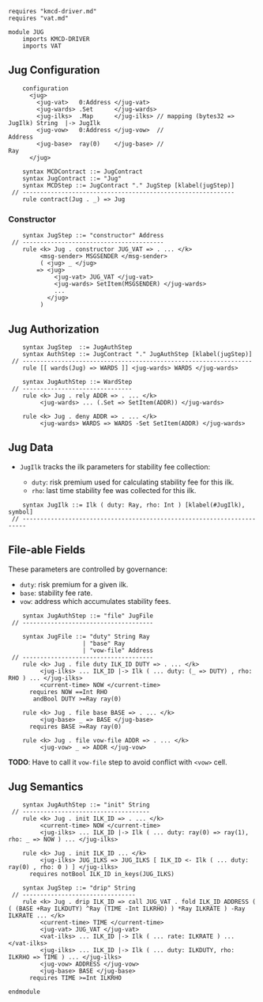 ```k
requires "kmcd-driver.md"
requires "vat.md"

module JUG
    imports KMCD-DRIVER
    imports VAT
```

Jug Configuration
-----------------

```k
    configuration
      <jug>
        <jug-vat>   0:Address </jug-vat>
        <jug-wards> .Set      </jug-wards>
        <jug-ilks>  .Map      </jug-ilks> // mapping (bytes32 => JugIlk) String  |-> JugIlk
        <jug-vow>   0:Address </jug-vow>  //                             Address
        <jug-base>  ray(0)    </jug-base> //                             Ray
      </jug>
```

```k
    syntax MCDContract ::= JugContract
    syntax JugContract ::= "Jug"
    syntax MCDStep ::= JugContract "." JugStep [klabel(jugStep)]
 // ------------------------------------------------------------
    rule contract(Jug . _) => Jug
```

### Constructor

```k
    syntax JugStep ::= "constructor" Address
 // ----------------------------------------
    rule <k> Jug . constructor JUG_VAT => . ... </k>
         <msg-sender> MSGSENDER </msg-sender>
         ( <jug> _ </jug>
        => <jug>
             <jug-vat> JUG_VAT </jug-vat>
             <jug-wards> SetItem(MSGSENDER) </jug-wards>
             ...
           </jug>
         )
```

Jug Authorization
-----------------

```k
    syntax JugStep  ::= JugAuthStep
    syntax AuthStep ::= JugContract "." JugAuthStep [klabel(jugStep)]
 // -----------------------------------------------------------------
    rule [[ wards(Jug) => WARDS ]] <jug-wards> WARDS </jug-wards>

    syntax JugAuthStep ::= WardStep
 // -------------------------------
    rule <k> Jug . rely ADDR => . ... </k>
         <jug-wards> ... (.Set => SetItem(ADDR)) </jug-wards>

    rule <k> Jug . deny ADDR => . ... </k>
         <jug-wards> WARDS => WARDS -Set SetItem(ADDR) </jug-wards>
```

Jug Data
--------

-   `JugIlk` tracks the ilk parameters for stability fee collection:

    -   `duty`: risk premium used for calculating stability fee for this ilk.
    -   `rho`: last time stability fee was collected for this ilk.

```k
    syntax JugIlk ::= Ilk ( duty: Ray, rho: Int ) [klabel(#JugIlk), symbol]
 // -----------------------------------------------------------------------
```

File-able Fields
----------------

These parameters are controlled by governance:

-   `duty`: risk premium for a given ilk.
-   `base`: stability fee rate.
-   `vow`: address which accumulates stability fees.

```k
    syntax JugAuthStep ::= "file" JugFile
 // -------------------------------------

    syntax JugFile ::= "duty" String Ray
                     | "base" Ray
                     | "vow-file" Address
 // -------------------------------------
    rule <k> Jug . file duty ILK_ID DUTY => . ... </k>
         <jug-ilks> ... ILK_ID |-> Ilk ( ... duty: (_ => DUTY) , rho: RHO ) ... </jug-ilks>
         <current-time> NOW </current-time>
      requires NOW ==Int RHO
       andBool DUTY >=Ray ray(0)

    rule <k> Jug . file base BASE => . ... </k>
         <jug-base> _ => BASE </jug-base>
      requires BASE >=Ray ray(0)

    rule <k> Jug . file vow-file ADDR => . ... </k>
         <jug-vow> _ => ADDR </jug-vow>
```

**TODO**: Have to call it `vow-file` step to avoid conflict with `<vow>` cell.

Jug Semantics
-------------

```k
    syntax JugAuthStep ::= "init" String
 // ------------------------------------
    rule <k> Jug . init ILK_ID => . ... </k>
         <current-time> NOW </current-time>
         <jug-ilks> ... ILK_ID |-> Ilk ( ... duty: ray(0) => ray(1), rho: _ => NOW ) ... </jug-ilks>

    rule <k> Jug . init ILK_ID ... </k>
         <jug-ilks> JUG_ILKS => JUG_ILKS [ ILK_ID <- Ilk ( ... duty: ray(0) , rho: 0 ) ] </jug-ilks>
      requires notBool ILK_ID in_keys(JUG_ILKS)
```

```k
    syntax JugStep ::= "drip" String
 // --------------------------------
    rule <k> Jug . drip ILK_ID => call JUG_VAT . fold ILK_ID ADDRESS ( ( (BASE +Ray ILKDUTY) ^Ray (TIME -Int ILKRHO) ) *Ray ILKRATE ) -Ray ILKRATE ... </k>
         <current-time> TIME </current-time>
         <jug-vat> JUG_VAT </jug-vat>
         <vat-ilks> ... ILK_ID |-> Ilk ( ... rate: ILKRATE ) ... </vat-ilks>
         <jug-ilks> ... ILK_ID |-> Ilk ( ... duty: ILKDUTY, rho: ILKRHO => TIME ) ... </jug-ilks>
         <jug-vow> ADDRESS </jug-vow>
         <jug-base> BASE </jug-base>
      requires TIME >=Int ILKRHO
```

```k
endmodule
```
